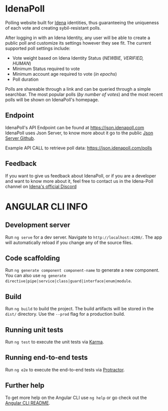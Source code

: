 # IdenaPoll

Polling website built for [Idena](https://idena.io/) identities, thus guaranteeing the uniqueness of each vote and creating sybil-resistant polls.

After logging in with an Idena Identity, any user will be able to create a public poll and customize its settings however they see fit.
The current supported poll settings include:
- Vote weight based on Idena Identity Status (_NEWBIE, VERIFIED, HUMAN_)
- Minimum Status required to vote
- Minimum account age required to vote (_in epochs_)
- Poll duration

Polls are shareable through a link and can be queried through a simple searchbar.
The most popular polls (_by number of votes_) and the most recent polls will be shown on IdenaPoll's homepage.

## Endpoint

IdenaPoll's API Endpoint can be found at https://json.idenapoll.com
IdenaPoll uses Json Server, to know more about it go to the public [Json Server Github](https://github.com/typicode/json-server).

Example API CALL to retrieve poll data: https://json.idenapoll.com/polls

## Feedback

If you want to give us feedback about IdenaPoll, or if you are a developer and want to know more about it, feel free to contact us in the Idena-Poll channel on [Idena's official Discord](https://discord.com/invite/8BusRj7)

# ANGULAR CLI INFO

## Development server

Run `ng serve` for a dev server. Navigate to `http://localhost:4200/`. The app will automatically reload if you change any of the source files.

## Code scaffolding

Run `ng generate component component-name` to generate a new component. You can also use `ng generate directive|pipe|service|class|guard|interface|enum|module`.

## Build

Run `ng build` to build the project. The build artifacts will be stored in the `dist/` directory. Use the `--prod` flag for a production build.

## Running unit tests

Run `ng test` to execute the unit tests via [Karma](https://karma-runner.github.io).

## Running end-to-end tests

Run `ng e2e` to execute the end-to-end tests via [Protractor](http://www.protractortest.org/).

## Further help

To get more help on the Angular CLI use `ng help` or go check out the [Angular CLI README](https://github.com/angular/angular-cli/blob/master/README.md).
